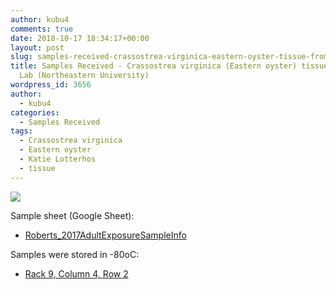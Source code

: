 ```yaml
---
author: kubu4
comments: true
date: 2018-10-17 18:34:17+00:00
layout: post
slug: samples-received-crassostrea-virginica-eastern-oyster-tissue-from-lotterhos-lab-northeastern-university
title: Samples Received - Crassostrea virginica (Eastern oyster) tissue from Lotterhos
  Lab (Northeastern University)
wordpress_id: 3656
author:
  - kubu4
categories:
  - Samples Received
tags:
  - Crassostrea virginica
  - Eastern oyster
  - Katie Lotterhos
  - tissue
---
```


![](http://gannet.fish.washington.edu/Atumefaciens/images/20181017_samples_recd.jpg)

Sample sheet (Google Sheet):





  * [Roberts_2017AdultExposureSampleInfo](https://docs.google.com/spreadsheets/d/1gEtDe5ogUpn0nYC0dn_cGdx_1l0UI2Z6kczU5UdBY4M/edit?usp=sharing)



Samples were stored in -80oC:





  * [Rack 9, Column 4, Row 2](https://docs.google.com/spreadsheets/d/1Qsvz3QTURlPF_hX05BQxjom3484WuMfqQ1ILl9LEljU/edit?usp=sharing)


